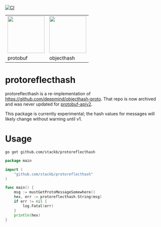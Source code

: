 [![CI](https://github.com/stackb/protoreflecthash/actions/workflows/ci.yaml/badge.svg)](https://github.com/stackb/protoreflecthash/actions/workflows/ci.yaml)

<table border="0">
  <tr>
    <td><img src="https://user-images.githubusercontent.com/50580/141900696-bfb2d42d-5d2c-46f8-bd9f-06515969f6a2.png" height="120"/></td>
    <td><img src="https://camo.githubusercontent.com/e71e893edbc4626f5c28acde484c375e96109e64b835db9b60946ff092a7a87b/68747470733a2f2f6769746c61622e636f6d2f6d30336765656b2f6e6f64652d6f626a6563742d686173682f7261772f6d61737465722f6c6f676f2e737667" height="120"/></td>
  </tr>
  <tr>
    <td>protobuf</td>
    <td>objecthash</td>
  </tr>
</table>

# protoreflecthash

protoreflecthash is a re-implementation of
<https://github.com/deepmind/objecthash-proto>.  That repo is now archived and
was never updated for [protobuf-apiv2](https://go.dev/blog/protobuf-apiv2).

This package is currently experimental; the hash values for messages will likely
change without warning until v1.

# Usage

```
go get github.com/stackb/protoreflecthash
```

```go
package main

import (
    "github.com/stackb/protoreflecthash"
)

func main() {
    msg := mustGetProtoMessageSomewhere()
    hex, err := protoreflecthash.String(msg)
    if err != nil {
        log.Fatal(err)
    }
    println(hex)
}
```
